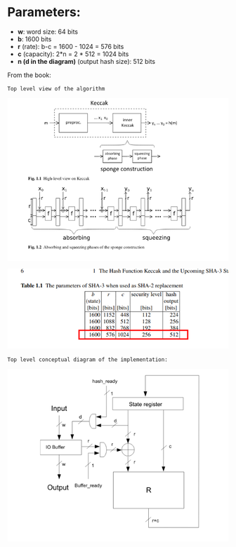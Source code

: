 # Parameters:
- **w**: word size: 64 bits
- **b**: 1600 bits
- **r** (rate): b-c = 1600 - 1024 = 576 bits
- **c** (capacity): 2*n = 2 * 512 = 1024 bits
- **n (d in the diagram)** (output hash size): 512 bits 

From the book:

    Top level view of the algorithm

![absorb_squeeze](absorb_squeeze.png)


![Parameter Table](sha3ParameterTable.png)

    Top level conceptual diagram of the implementation:

![diagram](hardwareDiagram.png)
